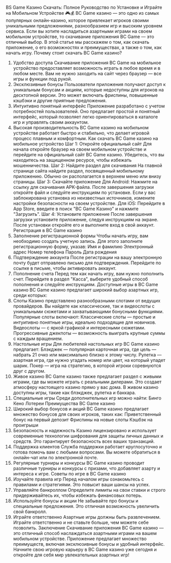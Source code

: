 BS Game Казино Скачать: Полное Руководство по Установке и Играйте на Мобильном Устройстве 🎮💰
BC Game казино — это одно из самых популярных онлайн-казино, которое привлекает игроков своими уникальными предложениями, разнообразием игр и высоким уровнем сервиса. Если вы хотите насладиться азартными играми на своем мобильном устройстве, то скачивание приложения BC Game — это отличный выбор. В этой статье мы расскажем о том, как скачать приложение, о его возможностях и преимуществах, а также о том, как начать игру.
Почему стоит скачать BC Game казино?
1. Удобство доступа
Скачивание приложения BC Game на мобильное устройство предоставляет возможность играть в любое время и в любом месте. Вам не нужно заходить на сайт через браузер — все игры и функции под рукой.
2. Эксклюзивные бонусы
Пользователи приложения получают доступ к уникальным бонусам и акциям, которые недоступны для игроков на десктопной версии. Это может включать фриспины, повышенные кэшбэки и другие приятные предложения.
3. Интуитивно понятный интерфейс
Приложение разработано с учетом потребностей пользователей. Оно предлагает простой и понятный интерфейс, который позволяет легко ориентироваться в каталоге игр и управлять своим аккаунтом.
4. Высокая производительность
BC Game казино на мобильном устройстве работает быстро и стабильно, что делает игровой процесс плавным и комфортным.
Как скачать BC Game казино на мобильное устройство
Шаг 1: Откройте официальный сайт
Для начала откройте браузер на своем мобильном устройстве и перейдите на официальный сайт BC Game казино. Убедитесь, что вы находитесь на защищенном ресурсе, чтобы избежать мошенничества.
Шаг 2: Найдите раздел для скачивания
На главной странице сайта найдите раздел, посвященный мобильному приложению. Обычно он располагается в верхнем меню или внизу страницы.
Шаг 3: Скачайте приложение
Для Android: Нажмите на ссылку для скачивания APK-файла. После завершения загрузки откройте файл и следуйте инструкциям по установке. Если у вас заблокирована установка из неизвестных источников, измените настройки безопасности на своем устройстве.
Для iOS: Перейдите в App Store, введите в поиск "BC Game Казино" и нажмите "Загрузить".
Шаг 4: Установите приложение
После завершения загрузки установите приложение, следуя инструкциям на экране. После установки откройте его и выполните вход в свой аккаунт.
Регистрация в BC Game казино
1. Заполнение регистрационной формы
Чтобы начать игру, вам необходимо создать учетную запись. Для этого заполните регистрационную форму, указав:
Имя и фамилию
Электронный адрес
Номер телефона
Пароль
Дата рождения
2. Подтверждение аккаунта
После регистрации на вашу электронную почту будет отправлено письмо для подтверждения. Перейдите по ссылке в письме, чтобы активировать аккаунт.
3. Пополнение счета
Перед тем как начать игру, вам нужно пополнить счет. Перейдите в раздел "Касса", выберите удобный способ пополнения и следуйте инструкциям.
Доступные игры в BC Game казино
BC Game казино предлагает широкий выбор азартных игр, среди которых:
1. Слоты
Казино представлено разнообразными слотами от ведущих провайдеров. Вы найдете как классические, так и видеослоты с уникальными сюжетами и захватывающими бонусными функциями. Популярные слоты включают:
Классические слоты — простые и интуитивно понятные игры, идеально подходящие для новичков.
Видеослоты — с яркой графикой и интересными сюжетами.
Прогрессивные джекпоты — возможность выиграть крупные суммы с каждым вращением.
2. Настольные игры
Для любителей настольных игр BC Game казино предлагает:
Блэкджек — популярная карточная игра, где цель — набрать 21 очко или максимально близко к этому числу.
Рулетка — азартная игра, где нужно угадать номер или цвет, на который упадет шарик.
Покер — игра на стратегию, в которой игроки соревнуются друг с другом.
3. Живое казино
BC Game казино также предлагает раздел с живыми играми, где вы можете играть с реальными дилерами. Это создает атмосферу настоящего казино прямо у вас дома. В живом казино доступны игры, такие как блэкджек, рулетка и баккара.
4. Специальные игры
Среди дополнительных игр можно найти:
Бинго
Кено
Лотереи
Преимущества BC Game казино
1. Широкий выбор бонусов и акций
BC Game казино предлагает множество бонусов для своих игроков, таких как:
Приветственный бонус на первый депозит
Фриспины на новые слоты
Кэшбэк на проигрыши
2. Безопасность и надежность
Казино лицензировано и использует современные технологии шифрования для защиты личных данных и средств. Это гарантирует безопасность всех ваших транзакций.
3. Поддержка клиентов
Служба поддержки работает круглосуточно и готова помочь вам с любыми вопросами. Вы можете обратиться в онлайн-чат или по электронной почте.
4. Регулярные турниры и конкурсы
BC Game казино проводит различные турниры и конкурсы с призами, что добавляет азарту и интереса к игре.
Советы по игре в BC Game казино
1. Изучайте правила игр
Перед началом игры ознакомьтесь с правилами и стратегиями. Это повысит ваши шансы на успех.
2. Управляйте банкроллом
Определите лимиты на свои ставки и строго придерживайтесь их, чтобы избежать финансовых потерь.
3. Используйте бонусы и акции
Не забывайте про бонусы и специальные предложения. Это отличная возможность увеличить свой банкролл.
4. Играйте ответственно
Азартные игры должны быть развлечением. Играйте ответственно и не ставьте больше, чем можете себе позволить.
Заключение
Скачивание приложения BC Game казино — это отличный способ наслаждаться азартными играми на вашем мобильном устройстве. Приложение предлагает множество преимуществ, включая эксклюзивные бонусы и удобный интерфейс. Начните свою игровую карьеру в BC Game казино уже сегодня и откройте для себя мир увлекательных азартных игр!
